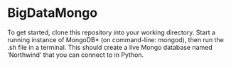 # BigDataMongo
 To get started, clone this repository​ into your working directory. Start a running instance of MongoDB* (on command-line: mongod), then run the .sh file in a terminal. This should create a live Mongo database named ‘Northwind’ that you can connect to in Python.


